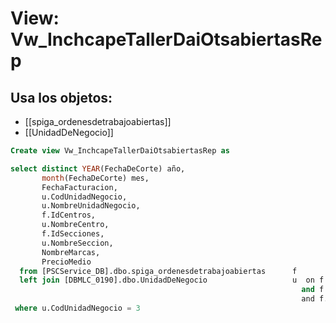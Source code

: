 # View: Vw_InchcapeTallerDaiOtsabiertasRep

## Usa los objetos:
- [[spiga_ordenesdetrabajoabiertas]]
- [[UnidadDeNegocio]]

```sql
Create view Vw_InchcapeTallerDaiOtsabiertasRep as

select distinct YEAR(FechaDeCorte) año,
	   month(FechaDeCorte) mes,
	   FechaFacturacion,
	   u.CodUnidadNegocio,
	   u.NombreUnidadNegocio,
	   f.IdCentros,
       u.NombreCentro,
	   f.IdSecciones,
	   u.NombreSeccion, 	
	   NombreMarcas,
	   PrecioMedio
  from [PSCService_DB].dbo.spiga_ordenesdetrabajoabiertas      f
  left join [DBMLC_0190].dbo.UnidadDeNegocio                   u  on f.IdEmpresas  = u.CodEmpresa 
                                                                 and f.IdCentros   = u.CodCentro
                                                                 and f.IdSecciones = u.CodSeccion
 where u.CodUnidadNegocio = 3
    
```
